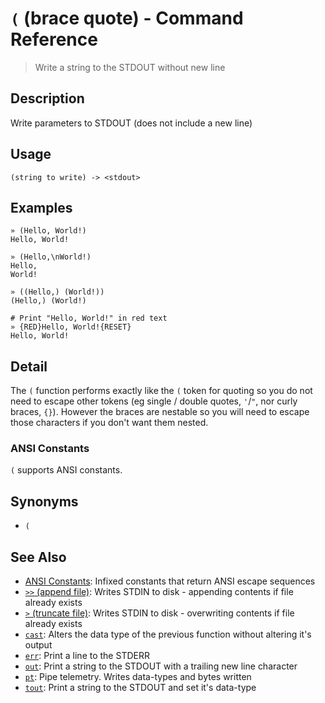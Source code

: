 # `(` (brace quote) - Command Reference

> Write a string to the STDOUT without new line

## Description

Write parameters to STDOUT (does not include a new line)

## Usage

```
(string to write) -> <stdout>
```

## Examples

```
» (Hello, World!)
Hello, World!

» (Hello,\nWorld!)
Hello,
World!

» ((Hello,) (World!))
(Hello,) (World!)

# Print "Hello, World!" in red text
» {RED}Hello, World!{RESET}
Hello, World!
```

## Detail

The `(` function performs exactly like the `(` token for quoting so you do not
need to escape other tokens (eg single / double quotes, `'`/`"`, nor curly
braces, `{}`). However the braces are nestable so you will need to escape those
characters if you don't want them nested.

### ANSI Constants

`(` supports ANSI constants.

## Synonyms

* `(`


## See Also

* [ANSI Constants](../user-guide/ansi.md):
  Infixed constants that return ANSI escape sequences
* [`>>` (append file)](../commands/greater-than-greater-than.md):
  Writes STDIN to disk - appending contents if file already exists
* [`>` (truncate file)](../commands/greater-than.md):
  Writes STDIN to disk - overwriting contents if file already exists
* [`cast`](../commands/cast.md):
  Alters the data type of the previous function without altering it's output
* [`err`](../commands/err.md):
  Print a line to the STDERR
* [`out`](../commands/out.md):
  Print a string to the STDOUT with a trailing new line character
* [`pt`](../commands/pt.md):
  Pipe telemetry. Writes data-types and bytes written
* [`tout`](../commands/tout.md):
  Print a string to the STDOUT and set it's data-type